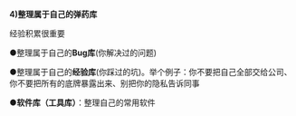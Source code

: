 **4)整理属于自己的弹药库**

经验积累很重要

●整理属于自己的**Bug库**(你解决过的问题)

●整理属于自己的**经验库**(你踩过的坑)。举个例子：你不要把自己全部交给公司、你不要把所有的底牌暴露出来、别把你的隐私告诉同事

●**软件库（工具库）**：整理自己的常用软件
